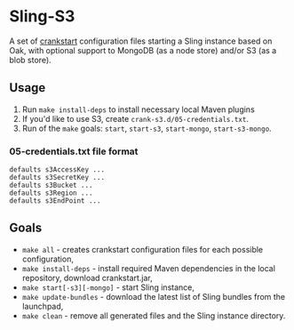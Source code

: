 # Sling-S3

A set of [crankstart](https://github.com/apache/sling/tree/trunk/contrib/crankstart/) configuration files starting a Sling instance based on Oak, with optional support to MongoDB (as a node store) and/or S3 (as a blob store).

## Usage

1. Run `make install-deps` to install necessary local Maven plugins
2. If you'd like to use S3, create `crank-s3.d/05-credentials.txt`.
3. Run of the `make` goals: `start`, `start-s3`, `start-mongo`, `start-s3-mongo`.

### 05-credentials.txt file format

```
defaults s3AccessKey ...
defaults s3SecretKey ...
defaults s3Bucket ...
defaults s3Region ...
defaults s3EndPoint ...
```

## Goals

* `make all` - creates crankstart configuration files for each possible configuration,
* `make install-deps` - install required Maven dependencies in the local repository, download crankstart.jar,
* `make start[-s3][-mongo]` - start Sling instance,
* `make update-bundles` - download the latest list of Sling bundles from the launchpad,
* `make clean` - remove all generated files and the Sling instance directory.
